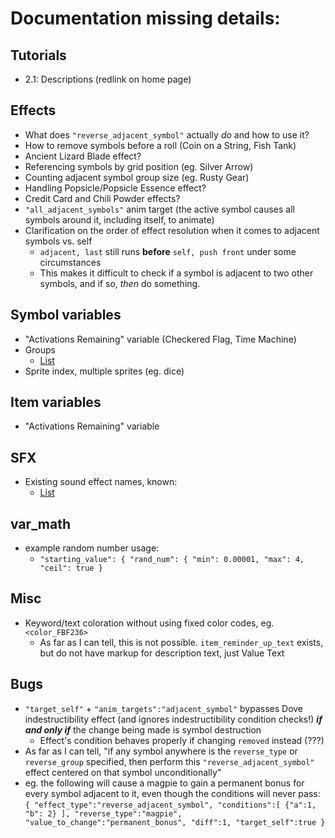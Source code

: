 
# Documentation missing details:
## Tutorials
* 2.1: Descriptions (redlink on home page)
## Effects
* What does `"reverse_adjacent_symbol"` actually *do* and how to use it?
* How to remove symbols before a roll (Coin on a String, Fish Tank)
* Ancient Lizard Blade effect?
* Referencing symbols by grid position (eg. Silver Arrow)
* Counting adjacent symbol group size (eg. Rusty Gear)
* Handling Popsicle/Popsicle Essence effect?
* Credit Card and Chili Powder effects?
* `"all_adjacent_symbols"` anim target (the active symbol causes all symbols around it, including itself, to animate)
* Clarification on the order of effect resolution when it comes to adjacent symbols vs. self
  * `adjacent, last` still runs **before** `self, push front` under some circumstances
  * This makes it difficult to check if a symbol is adjacent to two other symbols, and if so, *then* do something.
## Symbol variables
* "Activations Remaining" variable (Checkered Flag, Time Machine)
* Groups
  * [List](lbal-groups.txt)
* Sprite index, multiple sprites (eg. dice)
## Item variables
* "Activations Remaining" variable
## SFX
* Existing sound effect names, known:
  * [List](lbal-sounds.txt)
## var_math
* example random number usage:
  * `"starting_value": { "rand_num": { "min": 0.00001, "max": 4, "ceil": true }`
## Misc
* Keyword/text coloration without using fixed color codes, eg. `<color_FBF236>`
  * As far as I can tell, this is not possible. `item_reminder_up_text` exists, but do not have markup for description text, just Value Text
## Bugs
* `"target_self"` + `"anim_targets":"adjacent_symbol"` bypasses Dove indestructibility effect (and ignores indestructibility condition checks!) ***if and only if*** the change being made is symbol destruction
  * Effect's condition behaves properly if changing `removed` instead (???)
* As far as I can tell, "if any symbol anywhere is the `reverse_type` or `reverse_group` specified, then perform this `"reverse_adjacent_symbol"` effect centered on that symbol unconditionally"
* eg. the following will cause a magpie to gain a permanent bonus for every symbol adjacent to it, even though the conditions will never pass:
    `{ "effect_type":"reverse_adjacent_symbol", "conditions":[ {"a":1, "b": 2} ], "reverse_type":"magpie", "value_to_change":"permanent_bonus", "diff":1, "target_self":true }`